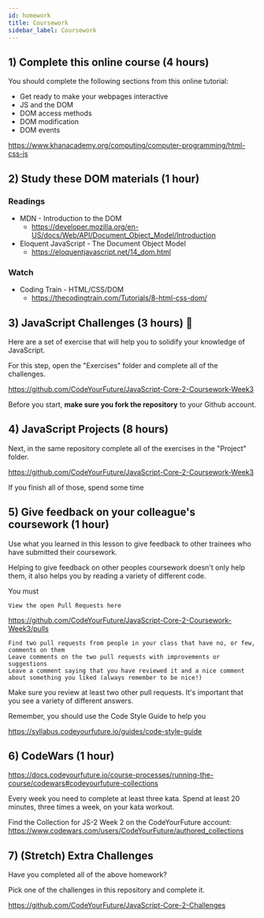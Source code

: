 ```yaml
---
id: homework
title: Coursework
sidebar_label: Coursework
---
```


<!--
## 1) Review Solutions for Last Weeks Coursework

Before starting this week, be sure to review the solutions for last weeks coursework

https://github.com/CodeYourFuture/JavaScript-Core-2-Coursework-Week1-Solution

Make sure you work out what you don't understand and spend some time considering how the code works.

In each of the folders you'll find a `solutions.md` file that will explain more of the solution to you. You should read each of them.

**Note**: This is a private repository. Please speak to your Teacher, Buddy or Class Coordinator to get access. You should ask them to invite your whole class.

-->

## 1) Complete this online course (4 hours)

You should complete the following sections from this online tutorial:

- Get ready to make your webpages interactive
- JS and the DOM
- DOM access methods
- DOM modification
- DOM events

https://www.khanacademy.org/computing/computer-programming/html-css-js

## 2) Study these DOM materials (1 hour)

### Readings

- MDN - Introduction to the DOM
  - https://developer.mozilla.org/en-US/docs/Web/API/Document_Object_Model/Introduction
- Eloquent JavaScript - The Document Object Model
  - https://eloquentjavascript.net/14_dom.html

### Watch

- Coding Train - HTML/CSS/DOM
  - https://thecodingtrain.com/Tutorials/8-html-css-dom/

## 3) JavaScript Challenges (3 hours) 🔑

Here are a set of exercise that will help you to solidify your knowledge of JavaScript.

For this step, open the "Exercises" folder and complete all of the challenges.

https://github.com/CodeYourFuture/JavaScript-Core-2-Coursework-Week3

Before you start, **make sure you fork the repository** to your Github account.

## 4) JavaScript Projects (8 hours)

Next, in the same repository complete all of the exercises in the "Project" folder.

https://github.com/CodeYourFuture/JavaScript-Core-2-Coursework-Week3

If you finish all of those, spend some time

## 5) Give feedback on your colleague's coursework (1 hour)

Use what you learned in this lesson to give feedback to other trainees who have submitted their coursework.

Helping to give feedback on other peoples coursework doesn't only help them, it also helps you by reading a variety of different code.

You must

    View the open Pull Requests here

https://github.com/CodeYourFuture/JavaScript-Core-2-Coursework-Week3/pulls

    Find two pull requests from people in your class that have no, or few, comments on them
    Leave comments on the two pull requests with improvements or suggestions
    Leave a comment saying that you have reviewed it and a nice comment about something you liked (always remember to be nice!)

Make sure you review at least two other pull requests. It's important that you see a variety of different answers.

Remember, you should use the Code Style Guide to help you

https://syllabus.codeyourfuture.io/guides/code-style-guide

## 6) CodeWars (1 hour)

https://docs.codeyourfuture.io/course-processes/running-the-course/codewars#codeyourfuture-collections

Every week you need to complete at least three kata. Spend at least 20 minutes, three times a week, on your kata workout.

Find the Collection for JS-2 Week 2 on the CodeYourFuture account: https://www.codewars.com/users/CodeYourFuture/authored_collections

## 7) (Stretch) Extra Challenges

Have you completed all of the above homework?

Pick one of the challenges in this repository and complete it.

https://github.com/CodeYourFuture/JavaScript-Core-2-Challenges
